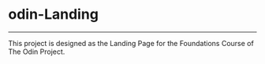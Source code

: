 # odin-Landing
---

This project is designed as the Landing Page for the Foundations Course of The Odin Project.
